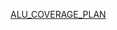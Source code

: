 [ALU_COVERAGE_PLAN](https://docs.google.com/spreadsheets/d/1uMGCzDt3-4tH5BHWLFD0MFAxgi7jbPHq/edit?usp=drive_link&ouid=113766502478178390742&rtpof=true&sd=true)
